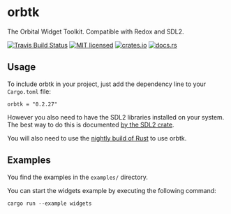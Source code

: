 # orbtk
The Orbital Widget Toolkit. Compatible with Redox and SDL2.

[![Travis Build Status](https://travis-ci.org/redox-os/orbtk.svg?branch=master)](https://travis-ci.org/redox-os/orbtk)
[![MIT licensed](https://img.shields.io/badge/license-MIT-blue.svg)](./LICENSE)
[![crates.io](http://meritbadge.herokuapp.com/orbtk)](https://crates.io/crates/orbtk)
[![docs.rs](https://docs.rs/orbtk/badge.svg)](https://docs.rs/orbtk)

## Usage

To include orbtk in your project, just add the dependency
line to your `Cargo.toml` file:

```text
orbtk = "0.2.27"
```

However you also need to have the SDL2 libraries installed on your
system.  The best way to do this is documented [by the SDL2
crate](https://github.com/AngryLawyer/rust-sdl2#user-content-requirements).

You will also need to use the [nightly build of Rust](https://github.com/rust-lang-nursery/rustup.rs/blob/master/README.md#working-with-nightly-rust) to use orbtk. 

## Examples

You find the examples in the `examples/` directory.

You can start the widgets example by executing the following command:

```text
cargo run --example widgets
```

